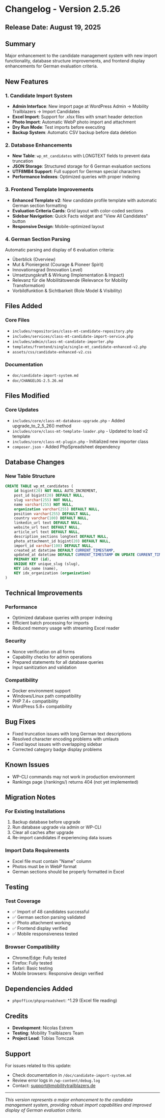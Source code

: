 # Changelog - Version 2.5.26

## Release Date: August 19, 2025

## Summary
Major enhancement to the candidate management system with new import functionality, database structure improvements, and frontend display enhancements for German evaluation criteria.

## New Features

### 1. Candidate Import System
- **Admin Interface**: New import page at WordPress Admin → Mobility Trailblazers → Import Candidates
- **Excel Import**: Support for .xlsx files with smart header detection
- **Photo Import**: Automatic WebP photo import and attachment
- **Dry Run Mode**: Test imports before executing
- **Backup System**: Automatic CSV backup before data deletion

### 2. Database Enhancements
- **New Table**: `wp_mt_candidates` with LONGTEXT fields to prevent data truncation
- **JSON Storage**: Structured storage for 6 German evaluation sections
- **UTF8MB4 Support**: Full support for German special characters
- **Performance Indexes**: Optimized queries with proper indexing

### 3. Frontend Template Improvements
- **Enhanced Template v2**: New candidate profile template with automatic German section formatting
- **Evaluation Criteria Cards**: Grid layout with color-coded sections
- **Sidebar Navigation**: Quick Facts widget and "View All Candidates" button
- **Responsive Design**: Mobile-optimized layout

### 4. German Section Parsing
Automatic parsing and display of 6 evaluation criteria:
- Überblick (Overview)
- Mut & Pioniergeist (Courage & Pioneer Spirit)
- Innovationsgrad (Innovation Level)
- Umsetzungskraft & Wirkung (Implementation & Impact)
- Relevanz für die Mobilitätswende (Relevance for Mobility Transformation)
- Vorbildfunktion & Sichtbarkeit (Role Model & Visibility)

## Files Added

### Core Files
- `includes/repositories/class-mt-candidate-repository.php`
- `includes/services/class-mt-candidate-import-service.php`
- `includes/admin/class-mt-candidate-importer.php`
- `templates/frontend/single/single-mt_candidate-enhanced-v2.php`
- `assets/css/candidate-enhanced-v2.css`

### Documentation
- `doc/candidate-import-system.md`
- `doc/CHANGELOG-2.5.26.md`

## Files Modified

### Core Updates
- `includes/core/class-mt-database-upgrade.php` - Added upgrade_to_2_5_26() method
- `includes/core/class-mt-template-loader.php` - Updated to load v2 template
- `includes/core/class-mt-plugin.php` - Initialized new importer class
- `composer.json` - Added PhpSpreadsheet dependency

## Database Changes

### New Table Structure
```sql
CREATE TABLE wp_mt_candidates (
    id bigint(20) NOT NULL AUTO_INCREMENT,
    post_id bigint(20) DEFAULT NULL,
    slug varchar(255) NOT NULL,
    name varchar(255) NOT NULL,
    organization varchar(255) DEFAULT NULL,
    position varchar(255) DEFAULT NULL,
    country varchar(100) DEFAULT NULL,
    linkedin_url text DEFAULT NULL,
    website_url text DEFAULT NULL,
    article_url text DEFAULT NULL,
    description_sections longtext DEFAULT NULL,
    photo_attachment_id bigint(20) DEFAULT NULL,
    import_id varchar(100) DEFAULT NULL,
    created_at datetime DEFAULT CURRENT_TIMESTAMP,
    updated_at datetime DEFAULT CURRENT_TIMESTAMP ON UPDATE CURRENT_TIMESTAMP,
    PRIMARY KEY (id),
    UNIQUE KEY unique_slug (slug),
    KEY idx_name (name),
    KEY idx_organization (organization)
)
```

## Technical Improvements

### Performance
- Optimized database queries with proper indexing
- Efficient batch processing for imports
- Reduced memory usage with streaming Excel reader

### Security
- Nonce verification on all forms
- Capability checks for admin operations
- Prepared statements for all database queries
- Input sanitization and validation

### Compatibility
- Docker environment support
- Windows/Linux path compatibility
- PHP 7.4+ compatibility
- WordPress 5.8+ compatibility

## Bug Fixes
- Fixed truncation issues with long German text descriptions
- Resolved character encoding problems with umlauts
- Fixed layout issues with overlapping sidebar
- Corrected category badge display problems

## Known Issues
- WP-CLI commands may not work in production environment
- Rankings page (/rankings/) returns 404 (not yet implemented)

## Migration Notes

### For Existing Installations
1. Backup database before upgrade
2. Run database upgrade via admin or WP-CLI
3. Clear all caches after upgrade
4. Re-import candidates if experiencing data issues

### Import Data Requirements
- Excel file must contain "Name" column
- Photos must be in WebP format
- German sections should be properly formatted in Excel

## Testing

### Test Coverage
- ✅ Import of 48 candidates successful
- ✅ German section parsing validated
- ✅ Photo attachment working
- ✅ Frontend display verified
- ✅ Mobile responsiveness tested

### Browser Compatibility
- Chrome/Edge: Fully tested
- Firefox: Fully tested
- Safari: Basic testing
- Mobile browsers: Responsive design verified

## Dependencies Added
- `phpoffice/phpspreadsheet`: ^1.29 (Excel file reading)

## Credits
- **Development**: Nicolas Estrem
- **Testing**: Mobility Trailblazers Team
- **Project Lead**: Tobias Tomczak

## Support
For issues related to this update:
- Check documentation in `/doc/candidate-import-system.md`
- Review error logs in `/wp-content/debug.log`
- Contact: support@mobilitytrailblazers.de

---

*This version represents a major enhancement to the candidate management system, providing robust import capabilities and improved display of German evaluation criteria.*